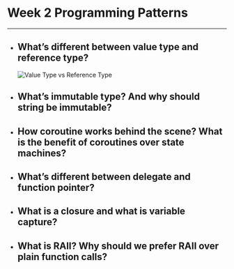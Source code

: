 # Week 2 Programming Patterns
---
* ## What’s different between value type and reference type?
  ![Value Type vs Reference Type](https://github.com/Vicchang/RayarkTutorial/TypeCmpDiagram.jpg)
* ## What’s immutable type? And why should string be immutable?
* ## How coroutine works behind the scene? What is the benefit of coroutines over state machines?
* ## What’s different between delegate and function pointer?
* ## What is a closure and what is variable capture?
* ## What is RAII? Why should we prefer RAII over plain function calls?